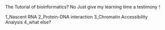 The Tutorial of bioinformatics? No
Just give my learning time a testimony！

1_Nascent RNA
2_Protein-DNA interaction
3_Chromatin Accessibility Analysis
4_what else?

